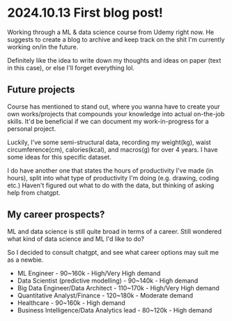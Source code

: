 # 2024.10.13 First blog post!

Working through a ML & data science course from Udemy right now. He suggests to create a blog to archive and keep track on the shit I'm currently working on/in the future.

Definitely like the idea to write down my thoughts and ideas on paper (text in this case), or else I'll forget everything lol.


## Future projects
Course has mentioned to stand out, where you wanna have to create your own works/projects that compounds your knowledge into actual on-the-job skills. It'd be beneficial if we can document my work-in-progress for a personal project.

Luckily, I've some semi-structural data, recording my weight(kg), waist circumference(cm), calories(kcal), and macros(g) for over 4 years. I have some ideas for this specific dataset.

I do have another one that states the hours of productivity I've made (in hours), split into what type of productivity I'm doing (e.g. drawing, coding etc.) Haven't figured out what to do with the data, but thinking of asking help from chatgpt.


## My career prospects?
ML and data science is still quite broad in terms of a career. Still wondered what kind of data science and ML I'd like to do?

So I decided to consult chatgpt, and see what career options may suit me as a newbie.

* ML Engineer - 90~160k - High/Very High demand
* Data Scientist (predictive modelling) - 90~140k - High demand
* Big Data Engineer/Data Architect - 110~170k - High/Very High demand
* Quantitative Analyst/Finance - 120~180k - Moderate demand
* Healthcare - 90~160k - High demand
* Business Intelligence/Data Analytics lead - 80~120k - High demand
 
